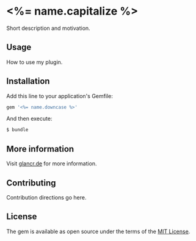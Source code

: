 # <%= name.capitalize %>
Short description and motivation.

## Usage
How to use my plugin.

## Installation
Add this line to your application's Gemfile:

```ruby
gem '<%= name.downcase %>'
```

And then execute:
```bash
$ bundle
```

## More information
Visit [glancr.de](https://glancr.de) for more information.

## Contributing
Contribution directions go here.

## License
The gem is available as open source under the terms of the [MIT License](http://opensource.org/licenses/MIT).
